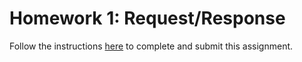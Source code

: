 # Homework 1: Request/Response

Follow the instructions [here](https://make-school-courses.github.io/WEB-1.1-Web-Architecture/#/Assignments/01-Request-Response) to complete and submit this assignment.

